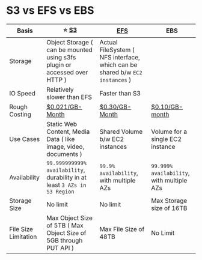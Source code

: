 
# S3 vs EFS vs EBS

| Basis                                 | :star: [S3](AmazonS3.md)         | [EFS](AmazonEFS.md)                    | EBS                                                   |
| ---------------------------------------|--------------------------------------------------------------------------|------------------------------------------------------------------------------|-------------------------------------------------------|
| Storage | Object Storage ( can be mounted using s3fs plugin or accessed over HTTP ) | Actual FileSystem ( NFS interface, which can be shared b/w `EC2 instances` ) |
| IO Speed | Relatively slower than EFS                                               | Faster than S3                                                               |
| Rough Costing | [$0.021/GB-Month](https://aws.amazon.com/s3/pricing/)                    | [$0.30/GB-Month](https://aws.amazon.com/efs/pricing/)                        | [$0.10/GB-month](https://aws.amazon.com/ebs/pricing/) |
| Use Cases | Static Web Content, Media Data ( like image, video, documents )          | Shared Volume b/w EC2 instances                                              | Volume for a single EC2 instance                      |
| Availability | `99.999999999% availability`, durability in at least `3 AZs in S3 Region`  | `99.9% availability`, with multiple AZs                                      | `99.999% availability`, with multiple AZs             |
| Storage Size | No limit                                                                 | No limit                                                                     | Max Storage size of 16TB                              |
| File Size Limitation | Max Object Size of 5TB ( Max Object Size of 5GB through PUT API )        | Max File Size of 48TB                                                        | No Limit                                              |